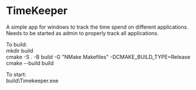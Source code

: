 # TimeKeeper

A simple app for windows to track the time spend on different applications.
Needs to be started as admin to properly track all applications.

To build:  
mkdir build  
cmake -S . -B build -G "NMake Makefiles" -DCMAKE_BUILD_TYPE=Release
cmake --build build

To start:  
build\Timekeeper.exe
